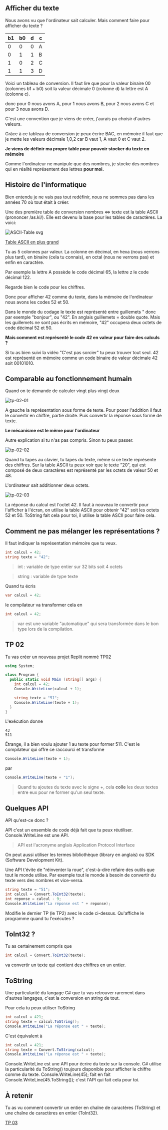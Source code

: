 ## Afficher du texte

Nous avons vu que l'ordinateur sait calculer. Mais comment faire pour afficher du texte ?

|b1 |b0 |d   |c  |
|---|---|---|---|
|0   |0   |0   |A|
|0   |1   |1   |B|
|1   |0   |2   |C|
|1   |1   |3   |D|

Voici un tableau de conversion. Il faut lire que pour la valeur binaire 00 (colonnes b1 + b0) soit la valeur décimale 0 (colonne d) la lettre est A (colonne c).

donc pour 0 nous avons A, pour 1 nous avons B, pour 2 nous avons C et pour 3 nous avons D.

C'est une convention que je viens de créer, j'aurais pu choisir d'autres valeurs.

Grâce à ce tableau de conversion je peux écrire BAC, en mémoire il faut que je mette les valeurs décimale 1,0,2 car B vaut 1, A vaut 0 et C vaut 2.

**Je viens de définir ma propre table pour pouvoir stocker du texte en mémoire**

Comme l'ordinateur ne manipule que des nombres, je stocke des nombres qui en réalité représentent des lettres **pour moi.**

## Histoire de l'informatique

Bien entendu je ne vais pas tout redéfinir, nous ne sommes pas dans les années 70 où tout était à créer.

Une des première table de conversion nombres <=> texte est la table ASCII (prononcer /as.ki/). Elle est devenu la base pour les tables de caractères. La voici:

![ASCII-Table svg](https://user-images.githubusercontent.com/802089/175801750-87373dae-8b38-41d3-84e5-7d0639d2963c.png)

[Table ASCII en plus grand](https://upload.wikimedia.org/wikipedia/commons/d/dd/ASCII-Table.svg)

Tu as 5 colonnes par valeur. La colonne en décimal, en hexa (nous verrons plus tard), en binaire (cela tu connais), en octal (nous ne verrons pas) et enfin en caractère.

Par exemple la lettre A possède le code décimal 65, la lettre z le code décimal 122.

Regarde bien le code pour les chiffres.

Donc pour afficher 42 comme du texte, dans la mémoire de l'ordinateur nous avons les codes 52 et 50.

Dans le monde du codage le texte est représenté entre guillemets " donc par exemple "bonjour", ou "42". En anglais guillemets = double quote. Mais les guillemets ne sont pas écrits en mémoire, "42" occupera deux octets de code décimal 52 et 50.

**Mais comment est représenté le code 42 en valeur pour faire des calculs ?**

Si tu as bien suivi la vidéo "C'est pas sorcier" tu peux trouver tout seul. 42 est représenté en mémoire comme un code binaire de valeur décimale 42 soit 00101010.

## Comparable au fonctionnement humain

Quand on te demande de calculer vingt plus vingt deux

![tp-02-01](https://user-images.githubusercontent.com/107787061/177257761-1f05be4e-288c-43a0-8ac9-02274561df9b.png)

A gauche la représentation sous forme de texte. Pour poser l'addition il faut le convertir en chiffre, partie droite. Puis convertir la réponse sous forme de texte.

**Le mécanisme est le même pour l'ordinateur**

Autre explication si tu n'as pas compris. Sinon tu peux passer.

![tp-02-02](https://user-images.githubusercontent.com/107787061/177259395-5487f85d-1baf-42d2-a21b-a5b871b66c14.png)

Quand tu tapes au clavier, tu tapes du texte, même si ce texte représente des chiffres. Sur la table ASCII tu peux voir que le texte "20", qui est composé de deux caractères est représenté par les octets de valeur 50 et 48.

L'ordinateur sait additionner deux octets.

![tp-02-03](https://user-images.githubusercontent.com/107787061/177261417-00d25cab-7b90-4162-af4b-c1110a5b570c.png)

La réponse du calcul est l'octet 42. Il faut à nouveau le convertir pour l'afficher à l'écran, on utilise la table ASCII pour obtenir "42" soit les octets 52 et 50. ToString fait cela pour toi, il utilise la table ASCII pour faire cela.

## Comment ne pas mélanger les représentations ?

Il faut indiquer la représentation mémoire que tu veux.

```C#
int calcul = 42;
string texte = "42";
```

> int : variable de type entier sur 32 bits soit 4 octets

> string : variable de type texte

Quand tu écris
```C#
var calcul = 42;
```
le compilateur va transformer cela en
```C#
int calcul = 42;
```

> var est une variable "automatique" qui sera transformée dans le bon type lors de la compilation.


## TP 02

Tu vas créer un nouveau projet Replit nommé TP02

```C#
using System;

class Program {
  public static void Main (string[] args) {
    int calcul = 42;
    Console.WriteLine(calcul + 1);

    string texte = "51";
    Console.WriteLine(texte + 1);
  }
}
```

L'exécution donne
```
43
511
```

Étrange, il a bien voulu ajouter 1 au texte pour former 511. C'est le compilateur qui offre ce raccourci et transforme
```C#
Console.WriteLine(texte + 1);
```
par
```C#
Console.WriteLine(texte + "1");
```

> Quand tu ajoutes du texte avec le signe +, cela **colle** les deux textes entre eux pour ne former qu'un seul texte.

## Quelques API

API qu'est-ce donc ?

API c'est un ensemble de code déjà fait que tu peux réutiliser. Console.WriteLine est une API.
> API est l'acronyme anglais Application Protocol Interface

On peut aussi utiliser les termes bibliothèque (library en anglais) ou SDK (Software Development Kit).

Une API t'évite de "réinventer la roue", c'est-à-dire refaire des outils que tout le monde utilise. Par exemple tout le monde à besoin de convertir du texte vers des nombres et vice-versa.

```C#
string texte = "51";
int calcul = Convert.ToInt32(texte);
int reponse = calcul - 9;
Console.WriteLine("La réponse est " + reponse);
```

Modifie le dernier TP (le TP2) avec le code ci-dessus. Qu'affiche le programme quand tu l'exécutes ?

## ToInt32 ?

Tu as certainement compris que
```C#
int calcul = Convert.ToInt32(texte);
```
va convertir un texte qui contient des chiffres en un entier.

## ToString

Une particularité du langage C# que tu vas retrouver rarement dans d'autres langages, c'est la conversion en string de tout.

Pour cela tu peux utiliser ToString
```C#
int calcul = 421;
string texte = calcul.ToString();
Console.WriteLine("La réponse est " + texte);
```
C'est équivalent à
```C#
int calcul = 421;
string texte = Convert.ToString(calcul);
Console.WriteLine("La réponse est " + texte);
```

Console.WriteLine est une API pour écrire du texte sur la console. C# utilise la particularité du ToString() toujours disponible pour afficher le chiffre comme du texte. Console.WriteLine(45); fait en fait Console.WriteLine(45.ToString()); c'est l'API qui fait cela pour toi.

## À retenir

Tu as vu comment convertir un entier en chaîne de caractères (ToString) et une chaîne de caractères en entier (ToInt32).

[TP 03](../TP03/03_TP.md)
